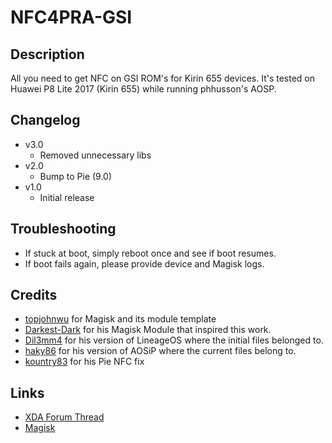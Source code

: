 # **NFC4PRA-GSI**

## Description
All you need to get NFC on GSI ROM's for Kirin 655 devices.
It's tested on Huawei P8 Lite 2017 (Kirin 655) while running phhusson's AOSP.

## Changelog
- v3.0
  - Removed unnecessary libs
- v2.0
  - Bump to Pie (9.0)
- v1.0
  - Initial release

## Troubleshooting
 - If stuck at boot, simply reboot once and see if boot resumes.
 - If boot fails again, please provide device and Magisk logs.

## Credits
- [topjohnwu](https://forum.xda-developers.com/member.php?u=4470081) for Magisk and its module template
- [Darkest-Dark](https://forum.xda-developers.com/member.php?u=9044321) for his Magisk Module that inspired this work.
- [Dil3mm4](https://forum.xda-developers.com/member.php?u=9034316) for his version of LineageOS where the initial files belonged to.
- [haky86](https://forum.xda-developers.com/member.php?u=4883214) for his version of AOSiP where the current files belong to.
- [kountry83](https://forum.xda-developers.com/member.php?u=3756725) for his Pie NFC fix

## Links
- [XDA Forum Thread](https://forum.xda-developers.com/p8lite/p8-lite-2017-development/flashable-nfc-kirin655-devices-t3811916)
- [Magisk](https://forum.xda-developers.com/apps/magisk/official-magisk-v7-universal-systemless-t3473445)

